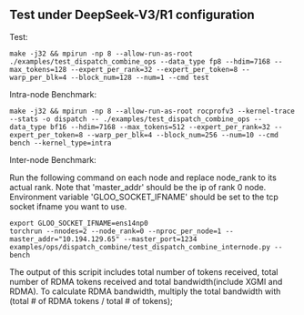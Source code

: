 


## Test under DeepSeek-V3/R1 configuration
Test:
```
make -j32 && mpirun -np 8 --allow-run-as-root ./examples/test_dispatch_combine_ops --data_type fp8 --hdim=7168 --max_tokens=128 --expert_per_rank=32 --expert_per_token=8 --warp_per_blk=4 --block_num=128 --num=1 --cmd test
```

Intra-node Benchmark:
```
make -j32 && mpirun -np 8 --allow-run-as-root rocprofv3 --kernel-trace --stats -o dispatch -- ./examples/test_dispatch_combine_ops --data_type bf16 --hdim=7168 --max_tokens=512 --expert_per_rank=32 --expert_per_token=8 --warp_per_blk=4 --block_num=256 --num=10 --cmd bench --kernel_type=intra
```

Inter-node Benchmark:

Run the following command on each node and replace node_rank to its actual rank. Note that 'master_addr' should be the ip of rank 0 node. Environment variable 'GLOO_SOCKET_IFNAME' should be set to the tcp socket ifname you want to use.

```
export GLOO_SOCKET_IFNAME=ens14np0
torchrun --nnodes=2 --node_rank=0 --nproc_per_node=1 --master_addr="10.194.129.65" --master_port=1234 examples/ops/dispatch_combine/test_dispatch_combine_internode.py --bench
```

The output of this scripit includes total number of tokens received, total number of RDMA tokens received and total bandwidth(include XGMI and RDMA). To calculate RDMA bandwidth, multiply the total bandwidth with (total # of RDMA tokens / total # of tokens);